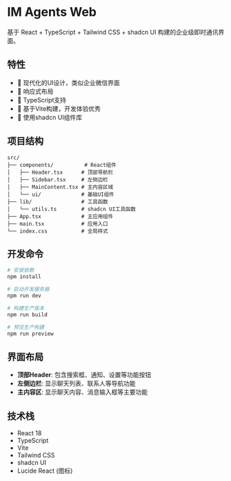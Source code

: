 # IM Agents Web

基于 React + TypeScript + Tailwind CSS + shadcn UI 构建的企业级即时通讯界面。

## 特性

- 🎨 现代化的UI设计，类似企业微信界面
- 📱 响应式布局
- 🎯 TypeScript支持
- 🔧 基于Vite构建，开发体验优秀
- 🎪 使用shadcn UI组件库

## 项目结构

```
src/
├── components/          # React组件
│   ├── Header.tsx      # 顶部导航栏
│   ├── Sidebar.tsx     # 左侧边栏
│   ├── MainContent.tsx # 主内容区域
│   └── ui/             # 基础UI组件
├── lib/                # 工具函数
│   └── utils.ts        # shadcn UI工具函数
├── App.tsx             # 主应用组件
├── main.tsx            # 应用入口
└── index.css           # 全局样式

```

## 开发命令

```bash
# 安装依赖
npm install

# 启动开发服务器
npm run dev

# 构建生产版本
npm run build

# 预览生产构建
npm run preview
```

## 界面布局

- **顶部Header**: 包含搜索框、通知、设置等功能按钮
- **左侧边栏**: 显示聊天列表、联系人等导航功能
- **主内容区**: 显示聊天内容、消息输入框等主要功能

## 技术栈

- React 18
- TypeScript
- Vite
- Tailwind CSS
- shadcn UI
- Lucide React (图标)